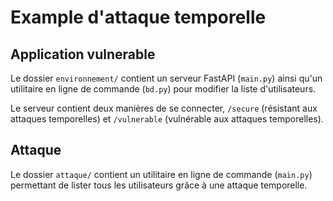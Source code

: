 # Example d'attaque temporelle
## Application vulnerable
Le dossier ``environnement/`` contient un serveur FastAPI (``main.py``) ainsi qu'un utilitaire en ligne de commande (``bd.py``) pour modifier la liste d'utilisateurs.

Le serveur contient deux manières de se connecter, ``/secure`` (résistant aux attaques temporelles) et ``/vulnerable`` (vulnérable aux attaques temporelles).

## Attaque
Le dossier ``attaque/`` contient un utilitaire en ligne de commande (``main.py``) permettant de lister tous les utilisateurs grâce à une attaque temporelle.
